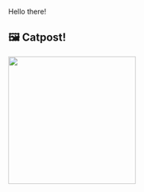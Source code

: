 Hello there!



## 🖼️ Catpost!

<sub>
    <img src="https://cdn2.thecatapi.com/images/b00.jpg" height="256">
</sub>

